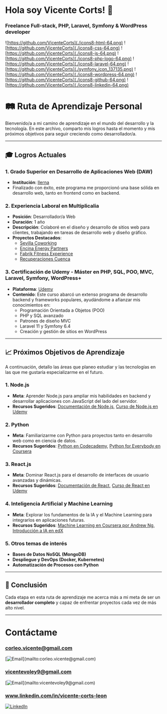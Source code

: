 # Hola soy Vicente Corts! 👋
### Freelance Full-stack, PHP, Laravel, Symfony & WordPress developer
![https://github.com/VicenteCorts](./icons8-html-64.png)
![https://github.com/VicenteCorts](./icons8-css-64.png)
![https://github.com/VicenteCorts](./icons8-js-64.png)
![https://github.com/VicenteCorts](./icons8-php-logo-64.png)
![https://github.com/VicenteCorts](./icons8-laravel-64.png)
![https://github.com/VicenteCorts](./symfony_icon_137135.png)
![https://github.com/VicenteCorts](./icons8-wordpress-64.png)
![https://github.com/VicenteCorts](./icons8-github-64.png)
![https://github.com/VicenteCorts](./icons8-linkedin-64.png)

# 🛤️ Ruta de Aprendizaje Personal

Bienvenido/a a mi camino de aprendizaje en el mundo del desarrollo y la tecnología. En este archivo, comparto mis logros hasta el momento y mis próximos objetivos para seguir creciendo como desarrollador/a.

---

## 🎓 Logros Actuales

### 1. Grado Superior en Desarrollo de Aplicaciones Web (DAW)
   - **Institución**: [Ilerna](https://www.ilerna.es)
   - Finalizado con éxito, este programa me proporcionó una base sólida en desarrollo web, tanto en frontend como en backend.

### 2. Experiencia Laboral en Multiplicalia
   - **Posición**: Desarrollador/a Web
   - **Duración**: 1 año
   - **Descripción**: Colaboré en el diseño y desarrollo de sitios web para clientes, trabajando en tareas de desarrollo web y diseño gráfico.
   - **Proyectos Destacados**:
     - [Sevilla Coworking](https://sevillacoworking.info/)
     - [Encina Energy Partners](https://encinainfra.com/)
     - [Fabrik Fitness Experience](https://fabrikfitness.com/)
     - [Recuperaciones Cuenca](https://recuperacionescuenca.com/)

### 3. Certificación de Udemy - Máster en PHP, SQL, POO, MVC, Laravel, Symfony, WordPress+
   - **Plataforma**: [Udemy](https://www.udemy.com/)
   - **Contenido**: Este curso abarcó un extenso programa de desarrollo backend y frameworks populares, ayudándome a afianzar mis conocimientos en:
     - Programación Orientada a Objetos (POO)
     - PHP y SQL avanzado
     - Patrones de diseño MVC
     - Laravel 11 y Symfony 6.4
     - Creación y gestión de sitios en WordPress

---

## 📈 Próximos Objetivos de Aprendizaje

A continuación, detallo las áreas que planeo estudiar y las tecnologías en las que me gustaría especializarme en el futuro.

### 1. Node.js
   - **Meta**: Aprender Node.js para ampliar mis habilidades en backend y desarrollar aplicaciones con JavaScript del lado del servidor.
   - **Recursos Sugeridos**: [Documentación de Node.js](https://nodejs.org/en/docs/), [Curso de Node.js en Udemy](https://www.udemy.com/)

### 2. Python
   - **Meta**: Familiarizarme con Python para proyectos tanto en desarrollo web como en ciencia de datos.
   - **Recursos Sugeridos**: [Python en Codecademy](https://www.codecademy.com/learn/learn-python-3), [Python for Everybody en Coursera](https://www.coursera.org/specializations/python)

### 3. React.js
   - **Meta**: Dominar React.js para el desarrollo de interfaces de usuario avanzadas y dinámicas.
   - **Recursos Sugeridos**: [Documentación de React](https://reactjs.org/docs/getting-started.html), [Curso de React en Udemy](https://www.udemy.com/course/react-the-complete-guide/)

### 4. Inteligencia Artificial y Machine Learning
   - **Meta**: Explorar los fundamentos de la IA y el Machine Learning para integrarlos en aplicaciones futuras.
   - **Recursos Sugeridos**: [Machine Learning en Coursera por Andrew Ng](https://www.coursera.org/learn/machine-learning), [Introducción a IA en edX](https://www.edx.org/learn/artificial-intelligence)

### 5. Otros temas de interés
   - **Bases de Datos NoSQL (MongoDB)**
   - **Despliegue y DevOps (Docker, Kubernetes)**
   - **Automatización de Procesos con Python**

---

## 🚀 Conclusión

Cada etapa en esta ruta de aprendizaje me acerca más a mi meta de ser un **desarrollador completo** y capaz de enfrentar proyectos cada vez de más alto nivel.

---

# Contáctame
### corleo.vicente@gmail.com
[![Email](https://img.shields.io/badge/corleo.vicente@gmail.com-email_prefesional_(contacto_para_ofertas)-D14836?style=for-the-badge&logo=gmail&logoColor=white&labelColor=101010)](mailto:corleo.vicente@gmail.com)
### vicentevoley9@gmail.com
[![Email](https://img.shields.io/badge/vicentevoley9@gmail.com-email_personal_(contacto_rápido)-D14836?style=for-the-badge&logo=gmail&logoColor=white&labelColor=101010)](mailto:vicentevoley9@gmail.com)
### www.linkedin.com/in/vicente-corts-leon
[![LinkedIn](https://img.shields.io/badge/LinkedIn-Vicente_Corts-0077B5?style=for-the-badge&logo=linkedin&logoColor=white&labelColor=101010)](https://www.linkedin.com/in/vicente-corts-leon)
